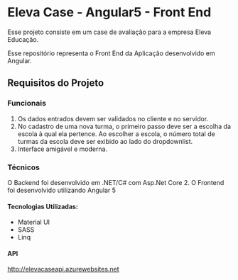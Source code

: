 # Eleva Case - Angular5 - Front End

Esse projeto consiste em um case de avaliação para a empresa Eleva Educação.

Esse repositório representa o Front End da Aplicação desenvolvido em Angular.

## Requisitos do Projeto

### Funcionais

1.	Os dados entrados devem ser validados no cliente e no servidor. 
2.	No cadastro de uma nova turma, o primeiro passo deve ser a escolha da escola à qual ela pertence.  Ao escolher a escola, o número total de turmas da escola deve ser exibido ao lado do dropdownlist.
3.	Interface amigável e moderna.

### Técnicos

O Backend foi desenvolvido em .NET/C# com Asp.Net Core 2. O Frontend foi desenvolvido utilizando Angular 5

#### Tecnologias Utilizadas:

* Material UI
* SASS
* Linq

#### API

http://elevacaseapi.azurewebsites.net

